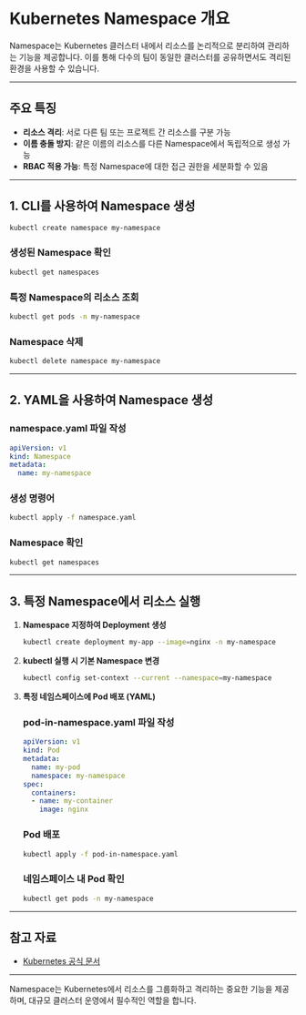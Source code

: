 # Kubernetes Namespace 개요

Namespace는 Kubernetes 클러스터 내에서 리소스를 논리적으로 분리하여 관리하는 기능을 제공합니다. 이를 통해 다수의 팀이 동일한 클러스터를 공유하면서도 격리된 환경을 사용할 수 있습니다.

---

## 주요 특징

- **리소스 격리**: 서로 다른 팀 또는 프로젝트 간 리소스를 구분 가능
- **이름 충돌 방지**: 같은 이름의 리소스를 다른 Namespace에서 독립적으로 생성 가능
- **RBAC 적용 가능**: 특정 Namespace에 대한 접근 권한을 세분화할 수 있음

---

## 1. CLI를 사용하여 Namespace 생성

```bash
kubectl create namespace my-namespace
```

### 생성된 Namespace 확인
```bash
kubectl get namespaces
```

### 특정 Namespace의 리소스 조회
```bash
kubectl get pods -n my-namespace
```

### Namespace 삭제
```bash
kubectl delete namespace my-namespace
```

---

## 2. YAML을 사용하여 Namespace 생성

### namespace.yaml 파일 작성
```yaml
apiVersion: v1
kind: Namespace
metadata:
  name: my-namespace
```

### 생성 명령어
```bash
kubectl apply -f namespace.yaml
```

### Namespace 확인
```bash
kubectl get namespaces
```

---

## 3. 특정 Namespace에서 리소스 실행

1. **Namespace 지정하여 Deployment 생성**
   ```bash
   kubectl create deployment my-app --image=nginx -n my-namespace
   ```

2. **kubectl 실행 시 기본 Namespace 변경**
   ```bash
   kubectl config set-context --current --namespace=my-namespace
   ```

3. **특정 네임스페이스에 Pod 배포 (YAML)**

   ### pod-in-namespace.yaml 파일 작성
   ```yaml
   apiVersion: v1
   kind: Pod
   metadata:
     name: my-pod
     namespace: my-namespace
   spec:
     containers:
     - name: my-container
       image: nginx
   ```

   ### Pod 배포
   ```bash
   kubectl apply -f pod-in-namespace.yaml
   ```

   ### 네임스페이스 내 Pod 확인
   ```bash
   kubectl get pods -n my-namespace
   ```

---

## 참고 자료

- [Kubernetes 공식 문서](https://kubernetes.io/docs/concepts/overview/working-with-objects/namespaces/)

---

Namespace는 Kubernetes에서 리소스를 그룹화하고 격리하는 중요한 기능을 제공하며, 대규모 클러스터 운영에서 필수적인 역할을 합니다.

